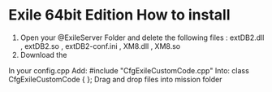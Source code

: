 # Exile 64bit Edition How to install
1. Open your @ExileServer Folder and delete the following files : extDB2.dll , extDB2.so , extDB2-conf.ini , XM8.dll , XM8.so
2. Download the 




In your config.cpp 
Add: #include "CfgExileCustomCode.cpp" 
Into:
class CfgExileCustomCode 
{
};
Drag and drop files into mission folder